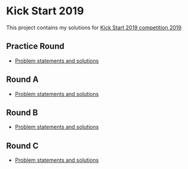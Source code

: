 # Kick Start 2019

This project contains my solutions for [Kick Start 2019 competition 2019](https://codingcompetitions.withgoogle.com/kickstart/archive/2019)

## Practice Round

- [Problem statements and solutions](/Practice%20Round)

## Round A

- [Problem statements and solutions](/Round%20A)

## Round B

- [Problem statements and solutions](/Round%20B)

## Round C

- [Problem statements and solutions](/Round%20C)
